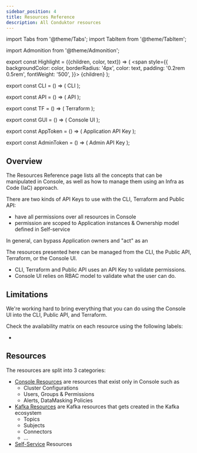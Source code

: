 ```yaml
---
sidebar_position: 4
title: Resources Reference
description: All Conduktor resources
---
```


import Tabs from '@theme/Tabs';
import TabItem from '@theme/TabItem';

import Admonition from '@theme/Admonition';

export const Highlight = ({children, color, text}) => (
<span style={{ backgroundColor: color, borderRadius: '4px', color: text, padding: '0.2rem 0.5rem', fontWeight: '500', }}>
    {children}
</span>
);

export const CLI = () => (
<Highlight color="#F8F1EE" text="#7D5E54">CLI</Highlight>
);

export const API = () => (
<Highlight color="#E7F9F5" text="#067A6F">API</Highlight>
);

export const TF = () => (
<Highlight color="#FCEFFC" text="#9C2BAD">Terraform</Highlight>
);

export const GUI = () => (
<Highlight color="#F6F4FF" text="#422D84">Console UI</Highlight>
);


export const AppToken = () => (
<Highlight color="#F0F4FF" text="#3451B2">Application API Key</Highlight>
);

export const AdminToken = () => (
<Highlight color="#FEEFF6" text="#CB1D63">Admin API Key</Highlight>
);

## Overview

The Resources Reference page lists all the concepts that can be manipulated in Console, as well as how to manage them using an Infra as Code (IaC) approach.   

There are two kinds of API Keys to use with the CLI, Terraform and Public API:
- <AdminToken /> have all permissions over all resources in Console
- <AppToken /> permission are scoped to Application instances & Ownership model defined in Self-service

In general, <AdminToken /> can bypass Application owners and "act" as an <AppToken />  

The resources presented here can be managed from the CLI, the Public API, Terraform, or the Console UI.  
- CLI, Terraform and Public API uses an API Key to validate permissions.
- Console UI relies on RBAC model to validate what the user can do.

## Limitations

We're working hard to bring everything that you can do using the Console UI into the CLI, Public API, and Terraform.

Check the availability matrix on each resource using the following labels: 
- <CLI /> <API /> <TF /> <GUI />  

## Resources

The resources are split into 3 categories:
- [Console Resources](./console) are resources that exist only in Console such as 
  - Cluster Configurations
  - Users, Groups & Permissions
  - Alerts, DataMasking Policies
- [Kafka Resources](./kafka) are Kafka resources that gets created in the Kafka ecosystem
  - Topics
  - Subjects
  - Connectors
  - ...
- [Self-Service](./self-service) Resources 